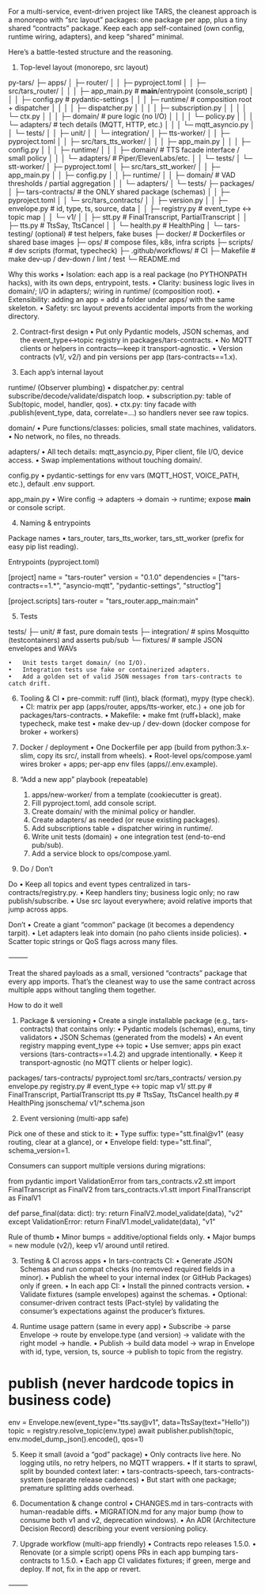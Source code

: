 For a multi-service, event-driven project like TARS, the cleanest approach is a monorepo with “src layout” packages: one package per app, plus a tiny shared “contracts” package. Keep each app self-contained (own config, runtime wiring, adapters), and keep “shared” minimal.

Here’s a battle-tested structure and the reasoning.

1) Top-level layout (monorepo, src layout)

py-tars/
├─ apps/
│  ├─ router/
│  │  ├─ pyproject.toml
│  │  ├─ src/tars_router/
│  │  │  ├─ app_main.py            # __main__/entrypoint (console_script)
│  │  │  ├─ config.py              # pydantic-settings
│  │  │  ├─ runtime/               # composition root + dispatcher
│  │  │  │  ├─ dispatcher.py
│  │  │  │  ├─ subscription.py
│  │  │  │  └─ ctx.py
│  │  │  ├─ domain/                # pure logic (no I/O)
│  │  │  │  └─ policy.py
│  │  │  └─ adapters/              # tech details (MQTT, HTTP, etc.)
│  │  │     └─ mqtt_asyncio.py
│  │  └─ tests/
│  │     ├─ unit/
│  │     └─ integration/
│  ├─ tts-worker/
│  │  ├─ pyproject.toml
│  │  ├─ src/tars_tts_worker/
│  │  │  ├─ app_main.py
│  │  │  ├─ config.py
│  │  │  ├─ runtime/
│  │  │  ├─ domain/                # TTS facade interface / small policy
│  │  │  └─ adapters/              # Piper/ElevenLabs/etc.
│  │  └─ tests/
│  └─ stt-worker/
│     ├─ pyproject.toml
│     ├─ src/tars_stt_worker/
│     │  ├─ app_main.py
│     │  ├─ config.py
│     │  ├─ runtime/
│     │  ├─ domain/                # VAD thresholds / partial aggregation
│     │  └─ adapters/
│     └─ tests/
├─ packages/
│  ├─ tars-contracts/              # the ONLY shared package (schemas)
│  │  ├─ pyproject.toml
│  │  └─ src/tars_contracts/
│  │     ├─ version.py
│  │     ├─ envelope.py            # id, type, ts, source, data
│  │     ├─ registry.py            # event_type ↔ topic map
│  │     └─ v1/
│  │        ├─ stt.py              # FinalTranscript, PartialTranscript
│  │        ├─ tts.py              # TtsSay, TtsCancel
│  │        └─ health.py           # HealthPing
│  └─ tars-testing/ (optional)     # test helpers, fake buses
├─ docker/                         # Dockerfiles or shared base images
├─ ops/                            # compose files, k8s, infra scripts
├─ scripts/                        # dev scripts (format, typecheck)
├─ .github/workflows/              # CI
├─ Makefile                        # make dev-up / dev-down / lint / test
└─ README.md

Why this works
	•	Isolation: each app is a real package (no PYTHONPATH hacks), with its own deps, entrypoint, tests.
	•	Clarity: business logic lives in domain/; I/O in adapters/; wiring in runtime/ (composition root).
	•	Extensibility: adding an app = add a folder under apps/ with the same skeleton.
	•	Safety: src layout prevents accidental imports from the working directory.

2) Contract-first design
	•	Put only Pydantic models, JSON schemas, and the event_type↔topic registry in packages/tars-contracts.
	•	No MQTT clients or helpers in contracts—keep it transport-agnostic.
	•	Version contracts (v1/, v2/) and pin versions per app (tars-contracts==1.x).

3) Each app’s internal layout

runtime/ (Observer plumbing)
	•	dispatcher.py: central subscribe/decode/validate/dispatch loop.
	•	subscription.py: table of Sub(topic, model, handler, qos).
	•	ctx.py: tiny facade with .publish(event_type, data, correlate=...) so handlers never see raw topics.

domain/
	•	Pure functions/classes: policies, small state machines, validators.
	•	No network, no files, no threads.

adapters/
	•	All tech details: mqtt_asyncio.py, Piper client, file I/O, device access.
	•	Swap implementations without touching domain/.

config.py
	•	pydantic-settings for env vars (MQTT_HOST, VOICE_PATH, etc.), default .env support.

app_main.py
	•	Wire config → adapters → domain → runtime; expose __main__ or console script.

4) Naming & entrypoints

Package names
	•	tars_router, tars_tts_worker, tars_stt_worker (prefix for easy pip list reading).

Entrypoints (pyproject.toml)

[project]
name = "tars-router"
version = "0.1.0"
dependencies = ["tars-contracts==1.*", "asyncio-mqtt", "pydantic-settings", "structlog"]

[project.scripts]
tars-router = "tars_router.app_main:main"

5) Tests

tests/
├─ unit/           # fast, pure domain tests
├─ integration/    # spins Mosquitto (testcontainers) and asserts pub/sub
└─ fixtures/       # sample JSON envelopes and WAVs

	•	Unit tests target domain/ (no I/O).
	•	Integration tests use fake or containerized adapters.
	•	Add a golden set of valid JSON messages from tars-contracts to catch drift.

6) Tooling & CI
	•	pre-commit: ruff (lint), black (format), mypy (type check).
	•	CI: matrix per app (apps/router, apps/tts-worker, etc.) + one job for packages/tars-contracts.
	•	Makefile:
	•	make fmt (ruff+black), make typecheck, make test
	•	make dev-up / dev-down (docker compose for broker + workers)

7) Docker / deployment
	•	One Dockerfile per app (build from python:3.x-slim, copy its src/, install from wheels).
	•	Root-level ops/compose.yaml wires broker + apps; per-app env files (apps/<app>/.env.example).

8) “Add a new app” playbook (repeatable)
	1.	apps/new-worker/ from a template (cookiecutter is great).
	2.	Fill pyproject.toml, add console script.
	3.	Create domain/ with the minimal policy or handler.
	4.	Create adapters/ as needed (or reuse existing packages).
	5.	Add subscriptions table + dispatcher wiring in runtime/.
	6.	Write unit tests (domain) + one integration test (end-to-end pub/sub).
	7.	Add a service block to ops/compose.yaml.

9) Do / Don’t

Do
	•	Keep all topics and event types centralized in tars-contracts/registry.py.
	•	Keep handlers tiny; business logic only; no raw publish/subscribe.
	•	Use src layout everywhere; avoid relative imports that jump across apps.

Don’t
	•	Create a giant “common” package (it becomes a dependency tarpit).
	•	Let adapters leak into domain (no paho clients inside policies).
	•	Scatter topic strings or QoS flags across many files.

⸻

Treat the shared payloads as a small, versioned “contracts” package that every app imports. That’s the cleanest way to use the same contract across multiple apps without tangling them together.

How to do it well

1) Package & versioning
	•	Create a single installable package (e.g., tars-contracts) that contains only:
	•	Pydantic models (schemas), enums, tiny validators
	•	JSON Schemas (generated from the models)
	•	An event registry mapping event_type ↔ topic
	•	Use semver; apps pin exact versions (tars-contracts==1.4.2) and upgrade intentionally.
	•	Keep it transport-agnostic (no MQTT clients or helper logic).

packages/
  tars-contracts/
    pyproject.toml
    src/tars_contracts/
      version.py
      envelope.py
      registry.py        # event_type ↔ topic map
      v1/
        stt.py           # FinalTranscript, PartialTranscript
        tts.py           # TtsSay, TtsCancel
        health.py        # HealthPing
      jsonschema/
        v1/*.schema.json

2) Event versioning (multi-app safe)

Pick one of these and stick to it:
	•	Type suffix: type="stt.final@v1" (easy routing, clear at a glance), or
	•	Envelope field: type="stt.final", schema_version=1.

Consumers can support multiple versions during migrations:

from pydantic import ValidationError
from tars_contracts.v2.stt import FinalTranscript as FinalV2
from tars_contracts.v1.stt import FinalTranscript as FinalV1

def parse_final(data: dict):
    try:
        return FinalV2.model_validate(data), "v2"
    except ValidationError:
        return FinalV1.model_validate(data), "v1"

Rule of thumb
	•	Minor bumps = additive/optional fields only.
	•	Major bumps = new module (v2/), keep v1/ around until retired.

3) Testing & CI across apps
	•	In tars-contracts CI:
	•	Generate JSON Schemas and run compat checks (no removed required fields in a minor).
	•	Publish the wheel to your internal index (or GitHub Packages) only if green.
	•	In each app CI:
	•	Install the pinned contracts version.
	•	Validate fixtures (sample envelopes) against the schemas.
	•	Optional: consumer-driven contract tests (Pact-style) by validating the consumer’s expectations against the producer’s fixtures.

4) Runtime usage pattern (same in every app)
	•	Subscribe → parse Envelope → route by envelope.type (and version) → validate with the right model → handle.
	•	Publish → build data model → wrap in Envelope with id, type, version, ts, source → publish to topic from the registry.

# publish (never hardcode topics in business code)
env = Envelope.new(event_type="tts.say@v1", data=TtsSay(text="Hello"))
topic = registry.resolve_topic(env.type)
await publisher.publish(topic, env.model_dump_json().encode(), qos=1)

5) Keep it small (avoid a “god” package)
	•	Only contracts live here. No logging utils, no retry helpers, no MQTT wrappers.
	•	If it starts to sprawl, split by bounded context later:
	•	tars-contracts-speech, tars-contracts-system (separate release cadences)
	•	But start with one package; premature splitting adds overhead.

6) Documentation & change control
	•	CHANGES.md in tars-contracts with human-readable diffs.
	•	MIGRATION.md for any major bump (how to consume both v1 and v2, deprecation windows).
	•	An ADR (Architecture Decision Record) describing your event versioning policy.

7) Upgrade workflow (multi-app friendly)
	•	Contracts repo releases 1.5.0.
	•	Renovate (or a simple script) opens PRs in each app bumping tars-contracts to 1.5.0.
	•	Each app CI validates fixtures; if green, merge and deploy. If not, fix in the app or revert.

⸻